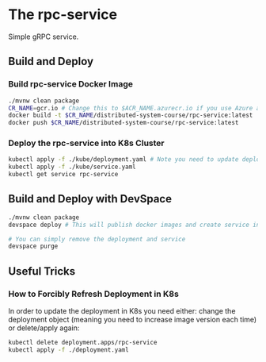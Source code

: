 # The rpc-service

Simple gRPC service.

## Build and Deploy

### Build rpc-service Docker Image

```sh
./mvnw clean package
CR_NAME=gcr.io # Change this to $ACR_NAME.azurecr.io if you use Azure as Container Registry provider, where ACR_NAME your unique Azure Container registry instance (see master README)
docker build -t $CR_NAME/distributed-system-course/rpc-service:latest .
docker push $CR_NAME/distributed-system-course/rpc-service:latest
```

### Deploy the rpc-service into K8s Cluster

```sh
kubectl apply -f ./kube/deployment.yaml # Note you need to update deployment.yaml file with proper CR ($ACR_NAME.azurecr.io) if you use Azure CR
kubectl apply -f ./kube/service.yaml
kubectl get service rpc-service
```

## Build and Deploy with DevSpace

```sh
./mvnw clean package
devspace deploy # This will publish docker images and create service in K8s

# You can simply remove the deployment and service
devspace purge
```

## Useful Tricks

### How to Forcibly Refresh Deployment in K8s

In order to update the deployment in K8s you need either: change the deployment object (meaning you need to increase image version each time) or delete/apply again:

```sh
kubectl delete deployment.apps/rpc-service
kubectl apply -f ./deployment.yaml
```
